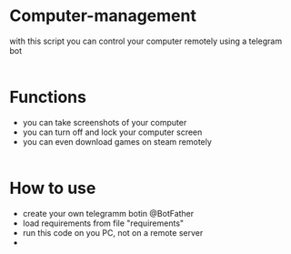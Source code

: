 # Computer-management
with this script you can control your computer remotely using a telegram bot
<br><br>
# Functions
- you can take screenshots of your computer
- you can turn off and lock your computer screen
- you can even download games on steam remotely
<br><br>
# How to use
- create your own telegramm botin @BotFather
- load requirements from file "requirements"
- run this code on you PC, not on a remote server
- 
